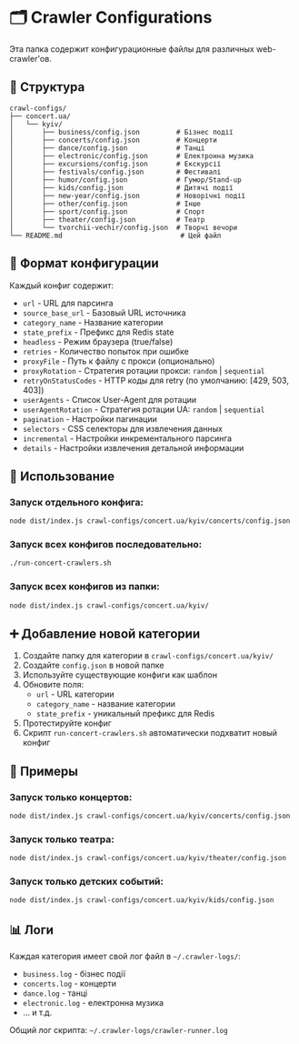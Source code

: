 # 🗂️ Crawler Configurations

Эта папка содержит конфигурационные файлы для различных web-crawler'ов.

## 📁 Структура

```
crawl-configs/
├── concert.ua/
│   └── kyiv/
│       ├── business/config.json         # Бізнес події
│       ├── concerts/config.json         # Концерти
│       ├── dance/config.json            # Танці
│       ├── electronic/config.json       # Електронна музика
│       ├── excursions/config.json       # Екскурсії
│       ├── festivals/config.json        # Фестивалі
│       ├── humor/config.json            # Гумор/Stand-up
│       ├── kids/config.json             # Дитячі події
│       ├── new-year/config.json         # Новорічні події
│       ├── other/config.json            # Інше
│       ├── sport/config.json            # Спорт
│       ├── theater/config.json          # Театр
│       └── tvorchii-vechir/config.json  # Творчі вечори
└── README.md                             # Цей файл
```

## 🔧 Формат конфигурации

Каждый конфиг содержит:

- `url` - URL для парсинга
- `source_base_url` - Базовый URL источника
- `category_name` - Название категории
- `state_prefix` - Префикс для Redis state
- `headless` - Режим браузера (true/false)
- `retries` - Количество попыток при ошибке
- `proxyFile` - Путь к файлу с прокси (опционально)
- `proxyRotation` - Стратегия ротации прокси: `random` | `sequential`
- `retryOnStatusCodes` - HTTP коды для retry (по умолчанию: [429, 503, 403])
- `userAgents` - Список User-Agent для ротации
- `userAgentRotation` - Стратегия ротации UA: `random` | `sequential`
- `pagination` - Настройки пагинации
- `selectors` - CSS селекторы для извлечения данных
- `incremental` - Настройки инкрементального парсинга
- `details` - Настройки извлечения детальной информации

## 🚀 Использование

### Запуск отдельного конфига:

```bash
node dist/index.js crawl-configs/concert.ua/kyiv/concerts/config.json
```

### Запуск всех конфигов последовательно:

```bash
./run-concert-crawlers.sh
```

### Запуск всех конфигов из папки:

```bash
node dist/index.js crawl-configs/concert.ua/kyiv/
```

## ➕ Добавление новой категории

1. Создайте папку для категории в `crawl-configs/concert.ua/kyiv/`
2. Создайте `config.json` в новой папке
3. Используйте существующие конфиги как шаблон
4. Обновите поля:
   - `url` - URL категории
   - `category_name` - название категории
   - `state_prefix` - уникальный префикс для Redis
5. Протестируйте конфиг
6. Скрипт `run-concert-crawlers.sh` автоматически подхватит новый конфиг

## 📝 Примеры

### Запуск только концертов:

```bash
node dist/index.js crawl-configs/concert.ua/kyiv/concerts/config.json
```

### Запуск только театра:

```bash
node dist/index.js crawl-configs/concert.ua/kyiv/theater/config.json
```

### Запуск только детских событий:

```bash
node dist/index.js crawl-configs/concert.ua/kyiv/kids/config.json
```

## 📊 Логи

Каждая категория имеет свой лог файл в `~/.crawler-logs/`:

- `business.log` - бізнес події
- `concerts.log` - концерти
- `dance.log` - танці
- `electronic.log` - електронна музика
- ... и т.д.

Общий лог скрипта: `~/.crawler-logs/crawler-runner.log`
